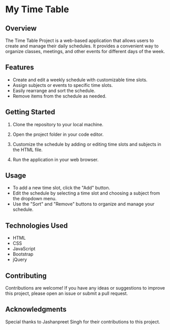 # My Time Table

## Overview

The Time Table Project is a web-based application that allows users to create and manage their daily schedules. It provides a convenient way to organize classes, meetings, and other events for different days of the week.

## Features

- Create and edit a weekly schedule with customizable time slots.
- Assign subjects or events to specific time slots.
- Easily rearrange and sort the schedule.
- Remove items from the schedule as needed.

## Getting Started

1. Clone the repository to your local machine.
  
2. Open the project folder in your code editor.

3. Customize the schedule by adding or editing time slots and subjects in the HTML file.

4. Run the application in your web browser.

## Usage

- To add a new time slot, click the "Add" button.
- Edit the schedule by selecting a time slot and choosing a subject from the dropdown menu.
- Use the "Sort" and "Remove" buttons to organize and manage your schedule.

## Technologies Used

- HTML
- CSS
- JavaScript
- Bootstrap
- jQuery

## Contributing

Contributions are welcome! If you have any ideas or suggestions to improve this project, please open an issue or submit a pull request.

## Acknowledgments

Special thanks to Jashanpreet Singh for their contributions to this project.


